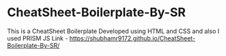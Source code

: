 # CheatSheet-Boilerplate-By-SR

This is a CheatSheet Boilerplate Developed using HTML and CSS and also I used PRISM JS
Link - https://shubhamr9172.github.io/CheatSheet-Boilerplate-By-SR/
